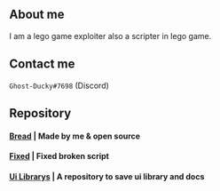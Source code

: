 ## About me
I am a lego game exploiter also a scripter in lego game.

## Contact me
`Ghost-Ducky#7698` (Discord)
## Repository
#### [Bread](https://github.com/GhostDuckyy/Bread) | Made by me & open source
#### [Fixed](https://github.com/GhostDuckyy/GhostDuckyy/tree/main/Fixed) | Fixed broken script
#### [Ui Librarys](https://github.com/GhostDuckyy/Ui-Librarys) | A repository to save ui library and docs
